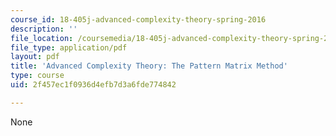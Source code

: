 ```yaml
---
course_id: 18-405j-advanced-complexity-theory-spring-2016
description: ''
file_location: /coursemedia/18-405j-advanced-complexity-theory-spring-2016/2f457ec1f0936d4efb7d3a6fde774842_MIT18_405JS16_PaternMatrix.pdf
file_type: application/pdf
layout: pdf
title: 'Advanced Complexity Theory: The Pattern Matrix Method'
type: course
uid: 2f457ec1f0936d4efb7d3a6fde774842

---
```

None